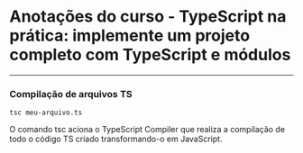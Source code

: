 # Anotações do curso - TypeScript na prática: implemente um projeto completo com TypeScript e módulos

---

### Compilação de arquivos TS
```tsc meu-arquivo.ts```

O comando tsc aciona o TypeScript Compiler que realiza a compilação de todo o código TS criado transformando-o em JavaScript.